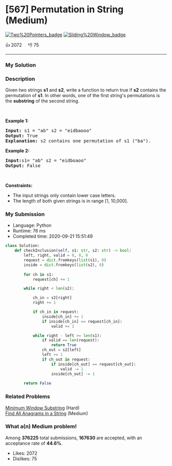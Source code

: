 # [567] Permutation in String (Medium)

[![Two%20Pointers_badge](https://img.shields.io/badge/topic-Two%20Pointers-green.svg)](https://leetcode.com/problems/permutation-in-string/)  [![Sliding%20Window_badge](https://img.shields.io/badge/topic-Sliding%20Window-green.svg)](https://leetcode.com/problems/permutation-in-string/) 

:+1: 2072 &nbsp; &nbsp; :thumbsdown: 75

---

### My Solution


### Description
<p>Given two strings <b>s1</b> and <b>s2</b>, write a function to return true if <b>s2</b> contains the permutation of <b>s1</b>. In other words, one of the first string&#39;s permutations is the <b>substring</b> of the second string.</p>

<p>&nbsp;</p>

<p><b>Example 1:</b></p>

<pre>
<b>Input: </b>s1 = &quot;ab&quot; s2 = &quot;eidbaooo&quot;
<b>Output: </b>True
<b>Explanation:</b> s2 contains one permutation of s1 (&quot;ba&quot;).
</pre>

<p><b>Example 2:</b></p>

<pre>
<b>Input:</b>s1= &quot;ab&quot; s2 = &quot;eidboaoo&quot;
<b>Output:</b> False
</pre>

<p>&nbsp;</p>
<p><strong>Constraints:</strong></p>

<ul>
	<li>The input strings only contain lower case letters.</li>
	<li>The length of both given strings is in range [1, 10,000].</li>
</ul>



### My Submission

- Language: Python
- Runtime: 76 ms
- Completed time: 2020-09-21 15:51:49

```Python
class Solution:
    def checkInclusion(self, s1: str, s2: str) -> bool:
        left, right, valid = 0, 0, 0
        request = dict.fromkeys(list(s1), 0)
        inside = dict.fromkeys(list(s2), 0)
        
        for ch in s1:
            request[ch] += 1

        while right < len(s2):

            ch_in = s2[right]
            right += 1

            if ch_in in request:
                inside[ch_in] += 1
                if inside[ch_in] == request[ch_in]:
                    valid += 1

            while right - left >= len(s1):
                if valid == len(request):
                    return True
                ch_out = s2[left]
                left += 1
                if ch_out in request:
                    if inside[ch_out] == request[ch_out]:
                        valid -= 1
                    inside[ch_out] -= 1
        
        return False
```


### Related Problems
[Minimum Window Substring](https://leetcode.com/problems/minimum-window-substring/) (Hard) <br>
[Find All Anagrams in a String](https://leetcode.com/problems/find-all-anagrams-in-a-string/) (Medium) <br>



### What a(n) Medium problem!
Among **376225** total submissions, **167630** are accepted, with an acceptance rate of **44.6%**. <br>

- Likes: 2072
- Dislikes: 75

